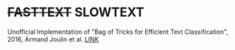 # ~~FASTTEXT~~ SLOWTEXT
  
Unofficial Implementation of "Bag of Tricks for Efficient Text Classification", 2016, Armand Joulin et al. [LINK](https://arxiv.org/pdf/1607.01759.pdf)

